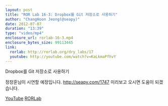 ```yaml
---
layout: post
title: "ROR Lab 16-3: Dropbox를 Git 저장소로 사용하기"
author: "ChangHoon Jeong(@seapy)"
date: 2012-07-07
duration: "13:39"
type: "video/mp4"
enclosure_url: rorlab-16-3.mp4
enclosure_bytes_size: 99113445
link:
  rorlab: http://rorlab.org/dry_labs/17
  youtube: http://youtube.com/watch?v=KaLkmaPfhvY
---
```


<p>Dropbox를 Git 저장소로 사용하기</p>

<p>정창훈님이 시연할 예정입니다. <a href="http://seapy.com/1747">http://seapy.com/1747</a> 미리보고 오시면 도움이 되겠습니다.</p>

<div class="btn-group">
  <a class="btn btn-default btn-xs" href="{{ page.link.youtube }}">YouTube</a>
  <a class="btn btn-default btn-xs" href="{{ page.link.rorlab }}">RORLab</a>
</div>